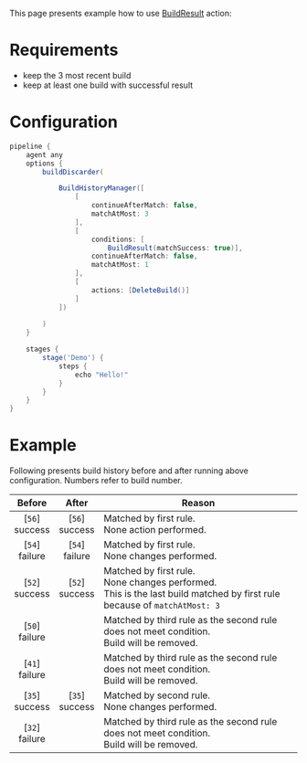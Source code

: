 This page presents example how to use [BuildResult](https://github.com/jenkinsci/build-history-manager-plugin/blob/master/src/main/java/pl/damianszczepanik/jenkins/buildhistorymanager/model/conditions/BuildResultCondition.java) action:

# Requirements
- keep the 3 most recent build
- keep at least one build with successful result

# Configuration
```groovy
pipeline {
    agent any
    options {
        buildDiscarder(

            BuildHistoryManager([
                [
                    continueAfterMatch: false,
                    matchAtMost: 3
                ],
                [
                    conditions: [
                        BuildResult(matchSuccess: true)],
                    continueAfterMatch: false,
                    matchAtMost: 1
                ],
                [
                    actions: [DeleteBuild()]
                ]
            ])
            
        )
    }

    stages {
        stage('Demo') {
            steps {
                echo "Hello!"
            }
        }
    }
}
```

# Example

Following presents build history before and after running above configuration. Numbers refer to build number.

| Before | After | Reason |
|-|-|-|
| <div align="center">[`56`]<br>success</div> | <div align="center">[`56`]<br>success</div> | Matched by first rule.<br>None action performed. |
| <div align="center">[`54`]<br>failure</div> | <div align="center">[`54`]<br>failure</div> | Matched by first rule.<br>None changes performed. |
| <div align="center">[`52`]<br>success</div> | <div align="center">[`52`]<br>success</div> | Matched by first rule.<br> None changes performed.<br>This is the last build matched by first rule because of `matchAtMost: 3` |
| <div align="center">[`50`]<br>failure</div> |  | Matched by third rule as the second rule does not meet condition.<br>Build will be removed. |
| <div align="center">[`41`]<br>failure</div> |  | Matched by third rule as the second rule does not meet condition.<br>Build will be removed. |
| <div align="center">[`35`]<br>success</div> | <div align="center">[`35`]<br>success</div> | Matched by second rule.<br>None changes performed. |
| <div align="center">[`32`]<br>failure</div> |  | Matched by third rule as the second rule does not meet condition.<br>Build will be removed. |
